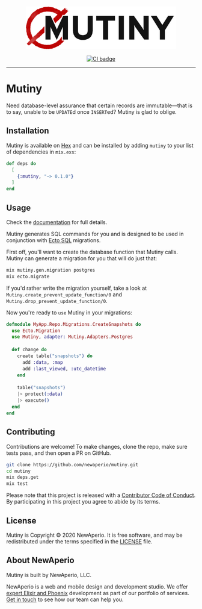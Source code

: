 <p align="center"><img alt="Mutiny wordmark with red crossed-out circle" src="logo.png" width="400" height="113" /></p>
<p align="center">
  <a href="https://github.com/newaperio/mutiny/actions?query=workflow%3ACI">
    <img alt="CI badge" src="https://github.com/newaperio/mutiny/workflows/CI/badge.svg" />
  </a>
</p>

---

# Mutiny

Need database-level assurance that certain records are immutable—that is to
say, unable to be `UPDATE`d once `INSERT`ed? Mutiny is glad to oblige.

## Installation

Mutiny is available on [Hex][hex] and can be installed by
adding `mutiny` to your list of dependencies in `mix.exs`:

```elixir
def deps do
  [
    {:mutiny, "~> 0.1.0"}
  ]
end
```

## Usage

Check the [documentation][hex] for full details.

Mutiny generates SQL commands for you and is designed to be used in conjunction
with [Ecto SQL][ecto] migrations.

First off, you'll want to create the database function that Mutiny calls.
Mutiny can generate a migration for you that will do just that:

```sh
mix mutiny.gen.migration postgres
mix ecto.migrate
```

If you'd rather write the migration yourself, take a look at
`Mutiny.create_prevent_update_function/0` and
`Mutiny.drop_prevent_update_function/0`.

Now you're ready to `use` Mutiny in your migrations:

```elixir
defmodule MyApp.Repo.Migrations.CreateSnapshots do
  use Ecto.Migration
  use Mutiny, adapter: Mutiny.Adapters.Postgres

  def change do
    create table("snapshots") do
      add :data, :map
      add :last_viewed, :utc_datetime
    end

    table("snapshots")
    |> protect(:data)
    |> execute()
  end
end
```

## Contributing

Contributions are welcome! To make changes, clone the repo, make sure tests
pass, and then open a PR on GitHub.

```sh
git clone https://github.com/newaperio/mutiny.git
cd mutiny
mix deps.get
mix test
```

Please note that this project is released with a [Contributor Code of
Conduct][coc]. By participating in this project you agree to abide by its
terms.

## License

Mutiny is Copyright © 2020 NewAperio. It is free software, and may be
redistributed under the terms specified in the [LICENSE][license] file.

## About NewAperio

Mutiny is built by NewAperio, LLC.

NewAperio is a web and mobile design and development studio. We offer [expert
Elixir and Phoenix][services] development as part of our portfolio of services.
[Get in touch][contact] to see how our team can help you.


[hex]: https://hexdocs.pm/mutiny
[ecto]: https://hex.pm/ecto_sql
[coc]: https://github.com/newaperio/mutiny/blob/master/CODE_OF_CONDUCT.md
[license]: https://github.com/newaperio/mutiny/blob/master/LICENSE
[services]: https://newaperio.com/services#elixir?utm_source=github
[contact]: https://newaperio.com/contact?utm_source=github
